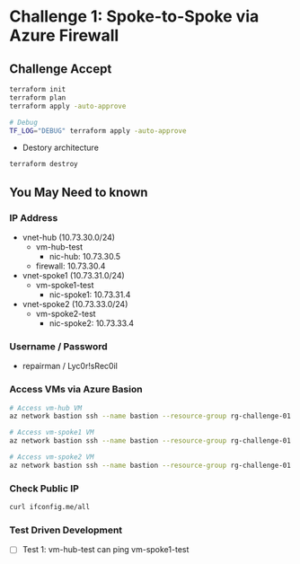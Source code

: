 # Challenge 1: Spoke-to-Spoke via Azure Firewall

## Challenge Accept

``` bash
terraform init
terraform plan
terraform apply -auto-approve

# Debug
TF_LOG="DEBUG" terraform apply -auto-approve
```

- Destory architecture

``` bash
terraform destroy
```

## You May Need to known

### IP Address

- vnet-hub (10.73.30.0/24)
  - vm-hub-test
    - nic-hub: 10.73.30.5
  - firewall: 10.73.30.4
- vnet-spoke1 (10.73.31.0/24)
  - vm-spoke1-test
    - nic-spoke1: 10.73.31.4
- vnet-spoke2 (10.73.33.0/24)
  - vm-spoke2-test
    - nic-spoke2: 10.73.33.4

### Username / Password

- repairman / Lyc0r!sRec0il

### Access VMs via Azure Basion

``` bash
# Access vm-hub VM
az network bastion ssh --name bastion --resource-group rg-challenge-01 --target-resource-id $(az vm show -g rg-challenge-01 -n vm-hub --query "id" --output tsv) --auth-type password --username repairman

# Access vm-spoke1 VM
az network bastion ssh --name bastion --resource-group rg-challenge-01 --target-resource-id $(az vm show -g rg-challenge-01 -n vm-spoke1 --query "id" --output tsv) --auth-type password --username repairman

# Access vm-spoke2 VM
az network bastion ssh --name bastion --resource-group rg-challenge-01 --target-resource-id $(az vm show -g rg-challenge-01 -n vm-spoke2 --query "id" --output tsv) --auth-type password --username repairman
```

### Check Public IP

``` bash
curl ifconfig.me/all
```

### Test Driven Development

- [ ] Test 1: vm-hub-test can ping vm-spoke1-test